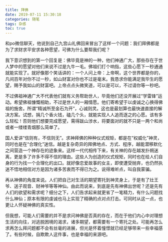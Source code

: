 ```yaml
---
title: 拜佛
date: 2019-07-11 15:30:18
categories: 随笔
tags: 杂感
toc: true
---
```

和po微信聊天，他说到自己九宫山礼佛回来冒出了这样一个问题：我们拜佛都是为了求财求平安求各种愿望，可佛为什么要帮我们呢？

我下意识想到的第一个回复是：佛毕竟是神的一种，他们神通广大，那些存在于世人梦中的愿望对他们来说不过是九牛一毛。佛祖们打个响指，这些心愿下一秒通通就能实现了。就好像那个笑话讲的：一个人问上帝：上帝啊，这个世界都是你的，凡间百年对你不过一秒，如山财富对你也不过是毫末。我恳求你能满足我毕生的愿望，赐予我如山的财富吧。上帝点点头微笑道，可以是可以，不过请你等一秒吧。

不过佛祖神通广大不代表他们就有义务帮助世人，毕竟他们还没开展过“学雷锋”运动。希望佛祖慷慨相助，不过是世人的一厢情愿。他们寄希望于以虔诚之心换得佛祖的施舍。所谓“精诚所至金石为开”，心诚则灵。这也是最划算也最快速直接的解决方案。试想，捐几个香火钱，磕几个头，就能实现人人追而逐之的心愿。该有多么轻松！否则他们想要完成愿望，需得跋山涉水，将要面对的就不只是一两个和尚或者一缕缕青烟那么简单了。

国人爱讲“信则有，不信则无”。求神拜佛的种种仪式规矩，都是在“权威化”神灵，同时也是在“合理化”迷信。越是复杂奇异的拜佛地点、方式、程序，越能潜移默化之间营造一个神存在的迹象来。这样一代代相传下来，有关神的存在越发扑朔迷离，更是多了许多不得不信的理由。这些人为创造的仪式规矩，同时也在给人们自身的行为找一个合理化的出口。就好像恋爱故事的女主，即使遭受抛弃，也仍然执迷不悟地相信对方是因为诸多苦衷而不得已为之。说得难听点，叫自我蒙骗。

再从神佛的角度来说。人们把自己对生活的期望寄托到神灵身上，于是有了灶王爷、送子观音、财神爷等等神仙。由此而说来，到底是先有神佛出世呢？还是先有人们的欲望和需求呢？细分之下，人们告求起来就更省了一笔精力，有什么问题找什么神仙；原本有限的虔诚也马上实现了精确的点对点打击。可同时从这一点，也更让人怀疑神佛的真实性。

但我想，可能人们需要的并不是求问神佛是否真的存在，而在于他们内心中对理想生活的向往，对逃脱困境的渴求，诸多期望，都需要有一个寄托之处。可能再怎么求再怎么拜问题都不会有丝毫的进展，但光是怀着憧憬就已经足够带来一些幸福感了。有些时候，自欺欺人这件事，也是幸福的来源吧。





